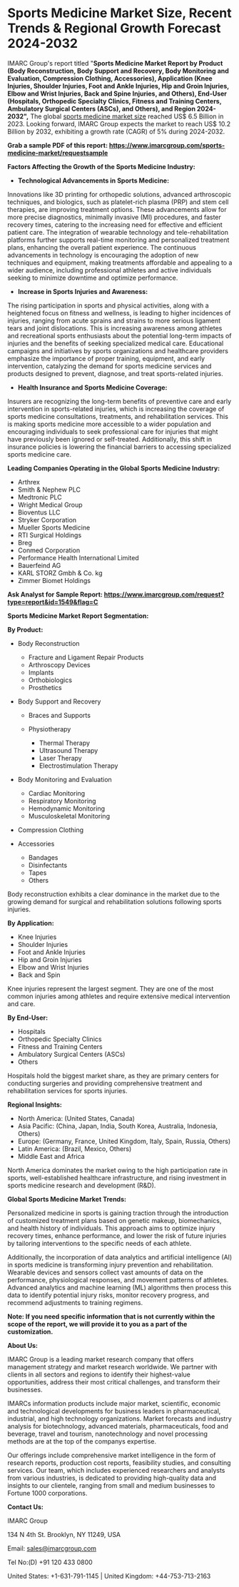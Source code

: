 ﻿# **Sports Medicine Market Size, Recent Trends & Regional Growth Forecast 2024-2032**
IMARC Group's report titled "**Sports Medicine Market Report by Product (Body Reconstruction, Body Support and Recovery, Body Monitoring and Evaluation, Compression Clothing, Accessories), Application (Knee Injuries, Shoulder Injuries, Foot and Ankle Injuries, Hip and Groin Injuries, Elbow and Wrist Injuries, Back and Spine Injuries, and Others), End-User (Hospitals, Orthopedic Specialty Clinics, Fitness and Training Centers, Ambulatory Surgical Centers (ASCs), and Others), and Region 2024-2032",** The global [sports medicine market size](https://www.imarcgroup.com/sports-medicine-market) reached US$ 6.5 Billion in 2023. Looking forward, IMARC Group expects the market to reach US$ 10.2 Billion by 2032, exhibiting a growth rate (CAGR) of 5% during 2024-2032.

**Grab a sample PDF of this report: <https://www.imarcgroup.com/sports-medicine-market/requestsample>**

**Factors Affecting the Growth of the Sports Medicine Industry:**

- **Technological Advancements in Sports Medicine:**

Innovations like 3D printing for orthopedic solutions, advanced arthroscopic techniques, and biologics, such as platelet-rich plasma (PRP) and stem cell therapies, are improving treatment options. These advancements allow for more precise diagnostics, minimally invasive (MI) procedures, and faster recovery times, catering to the increasing need for effective and efficient patient care. The integration of wearable technology and tele-rehabilitation platforms further supports real-time monitoring and personalized treatment plans, enhancing the overall patient experience. The continuous advancements in technology is encouraging the adoption of new techniques and equipment, making treatments affordable and appealing to a wider audience, including professional athletes and active individuals seeking to minimize downtime and optimize performance.

- **Increase in Sports Injuries and Awareness:**

The rising participation in sports and physical activities, along with a heightened focus on fitness and wellness, is leading to higher incidences of injuries, ranging from acute sprains and strains to more serious ligament tears and joint dislocations. This is increasing awareness among athletes and recreational sports enthusiasts about the potential long-term impacts of injuries and the benefits of seeking specialized medical care. Educational campaigns and initiatives by sports organizations and healthcare providers emphasize the importance of proper training, equipment, and early intervention, catalyzing the demand for sports medicine services and products designed to prevent, diagnose, and treat sports-related injuries.

- **Health Insurance and Sports Medicine Coverage:**

Insurers are recognizing the long-term benefits of preventive care and early intervention in sports-related injuries, which is increasing the coverage of sports medicine consultations, treatments, and rehabilitation services. This is making sports medicine more accessible to a wider population and encouraging individuals to seek professional care for injuries that might have previously been ignored or self-treated. Additionally, this shift in insurance policies is lowering the financial barriers to accessing specialized sports medicine care.

**Leading Companies Operating in the Global Sports Medicine Industry:**

- Arthrex
- Smith & Nephew PLC
- Medtronic PLC
- Wright Medical Group
- Bioventus LLC
- Stryker Corporation
- Mueller Sports Medicine
- RTI Surgical Holdings
- Breg
- Conmed Corporation
- Performance Health International Limited
- Bauerfeind AG
- KARL STORZ Gmbh & Co. kg
- Zimmer Biomet Holdings

**Ask Analyst for Sample Report: <https://www.imarcgroup.com/request?type=report&id=1549&flag=C>**

**Sports Medicine Market Report Segmentation:**

**By Product:**

- Body Reconstruction

  - Fracture and Ligament Repair Products
  - Arthroscopy Devices
  - Implants
  - Orthobiologics
  - Prosthetics
- Body Support and Recovery

  - Braces and Supports
  - Physiotherapy


    - Thermal Therapy
    - Ultrasound Therapy
    - Laser Therapy
    - Electrostimulation Therapy
- Body Monitoring and Evaluation

  - Cardiac Monitoring
  - Respiratory Monitoring
  - Hemodynamic Monitoring
  - Musculoskeletal Monitoring
- Compression Clothing
- Accessories

  - Bandages
  - Disinfectants
  - Tapes
  - Others

Body reconstruction exhibits a clear dominance in the market due to the growing demand for surgical and rehabilitation solutions following sports injuries.

**By Application:**

- Knee Injuries
- Shoulder Injuries
- Foot and Ankle Injuries
- Hip and Groin Injuries
- Elbow and Wrist Injuries
- Back and Spin

Knee injuries represent the largest segment. They are one of the most common injuries among athletes and require extensive medical intervention and care.

**By End-User:**

- Hospitals
- Orthopedic Specialty Clinics
- Fitness and Training Centers
- Ambulatory Surgical Centers (ASCs)
- Others

Hospitals hold the biggest market share, as they are primary centers for conducting surgeries and providing comprehensive treatment and rehabilitation services for sports injuries.

**Regional Insights:**

- North America: (United States, Canada)
- Asia Pacific: (China, Japan, India, South Korea, Australia, Indonesia, Others)
- Europe: (Germany, France, United Kingdom, Italy, Spain, Russia, Others)
- Latin America: (Brazil, Mexico, Others)
- Middle East and Africa

North America dominates the market owing to the high participation rate in sports, well-established healthcare infrastructure, and rising investment in sports medicine research and development (R&D).

**Global Sports Medicine Market Trends:**

Personalized medicine in sports is gaining traction through the introduction of customized treatment plans based on genetic makeup, biomechanics, and health history of individuals. This approach aims to optimize injury recovery times, enhance performance, and lower the risk of future injuries by tailoring interventions to the specific needs of each athlete.

Additionally, the incorporation of data analytics and artificial intelligence (AI) in sports medicine is transforming injury prevention and rehabilitation. Wearable devices and sensors collect vast amounts of data on the performance, physiological responses, and movement patterns of athletes. Advanced analytics and machine learning (ML) algorithms then process this data to identify potential injury risks, monitor recovery progress, and recommend adjustments to training regimens.

**Note: If you need specific information that is not currently within the scope of the report, we will provide it to you as a part of the customization.**

**About Us:**

IMARC Group is a leading market research company that offers management strategy and market research worldwide. We partner with clients in all sectors and regions to identify their highest-value opportunities, address their most critical challenges, and transform their businesses.

IMARCs information products include major market, scientific, economic and technological developments for business leaders in pharmaceutical, industrial, and high technology organizations. Market forecasts and industry analysis for biotechnology, advanced materials, pharmaceuticals, food and beverage, travel and tourism, nanotechnology and novel processing methods are at the top of the companys expertise.

Our offerings include comprehensive market intelligence in the form of research reports, production cost reports, feasibility studies, and consulting services. Our team, which includes experienced researchers and analysts from various industries, is dedicated to providing high-quality data and insights to our clientele, ranging from small and medium businesses to Fortune 1000 corporations.

**Contact Us:**

IMARC Group

134 N 4th St. Brooklyn, NY 11249, USA

Email: sales@imarcgroup.com

Tel No:(D) +91 120 433 0800

United States: +1-631-791-1145 | United Kingdom: +44-753-713-2163
